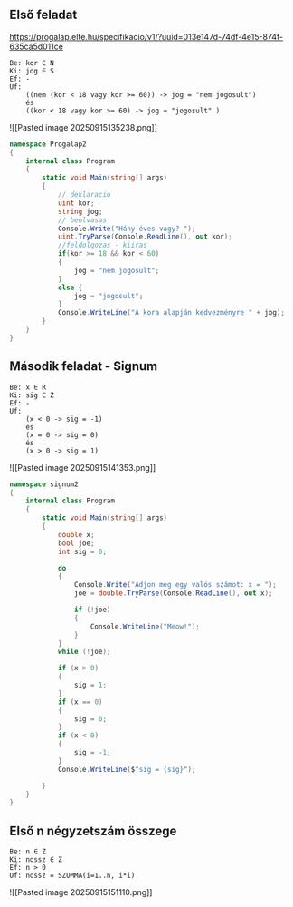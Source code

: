 ## Első feladat
https://progalap.elte.hu/specifikacio/v1/?uuid=013e147d-74df-4e15-874f-635ca5d011ce

```
Be: kor ∈ N
Ki: jog ∈ S
Ef: -
Uf: 
    ((nem (kor < 18 vagy kor >= 60)) -> jog = "nem jogosult")
    és
    ((kor < 18 vagy kor >= 60) -> jog = "jogosult" )
```

![[Pasted image 20250915135238.png]]

```cs
namespace Progalap2
{
    internal class Program
    {
        static void Main(string[] args)
        {
            // deklaracio
            uint kor;
            string jog;
            // beolvasas
            Console.Write("Hány éves vagy? ");
            uint.TryParse(Console.ReadLine(), out kor);
            //feldolgozas - kiiras
            if(kor >= 18 && kor < 60)
            {
                jog = "nem jogosult";
            }
            else {
                jog = "jogosult";
            }
            Console.WriteLine("A kora alapján kedvezményre " + jog);
        } 
    }
}

```
## Második feladat - Signum

```
Be: x ∈ R
Ki: sig ∈ Z
Ef: -
Uf: 
    (x < 0 -> sig = -1)
    és 
    (x = 0 -> sig = 0)
    és
    (x > 0 -> sig = 1)
```

![[Pasted image 20250915141353.png]]

```cs
namespace signum2
{
    internal class Program
    {
        static void Main(string[] args)
        {
            double x;
            bool joe;
            int sig = 0;

            do
            {
                Console.Write("Adjon meg egy valós számot: x = ");
                joe = double.TryParse(Console.ReadLine(), out x);

                if (!joe)
                {
                    Console.WriteLine("Meow!");
                }
            }
            while (!joe);

            if (x > 0)
            {
                sig = 1;
            }
            if (x == 0)
            {
                sig = 0;
            }
            if (x < 0)
            {
                sig = -1;
            }
            Console.WriteLine($"sig = {sig}");

        }
    }
}

```

## Első n négyzetszám összege 


```
Be: n ∈ Z
Ki: nossz ∈ Z
Ef: n > 0
Uf: nossz = SZUMMA(i=1..n, i*i)
```

![[Pasted image 20250915151110.png]]